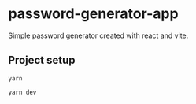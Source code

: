 # password-generator-app

Simple password generator created with react and vite. 

## Project setup
```
yarn 

yarn dev
```
